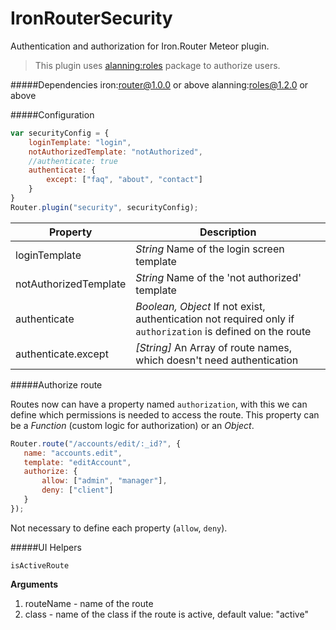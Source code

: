 # IronRouterSecurity

Authentication and authorization for Iron.Router Meteor plugin.

> This plugin uses [alanning:roles](https://github.com/alanning/meteor-roles) package to authorize users.

#####Dependencies
    iron:router@1.0.0 or above
    alanning:roles@1.2.0 or above

#####Configuration
```js
var securityConfig = {
    loginTemplate: "login",
    notAuthorizedTemplate: "notAuthorized",
    //authenticate: true
    authenticate: {
        except: ["faq", "about", "contact"]
    }
}
Router.plugin("security", securityConfig);
```
|Property | Description|
|---------|------------|
| loginTemplate | *String* Name of the login screen template|
| notAuthorizedTemplate | *String* Name of the 'not authorized' template|
| authenticate | *Boolean, Object* If not exist, authentication not required only if `authorization` is defined on the route|
| authenticate.except | *[String]* An Array of route names, which doesn't need authentication|


#####Authorize route

Routes now can have a property named `authorization`, with this we can define which permissions is needed to access the route. 
This property can be a *Function* (custom logic for authorization) or an *Object*.
 
 ```js
Router.route("/accounts/edit/:_id?", {
    name: "accounts.edit",
    template: "editAccount",
    authorize: {
        allow: ["admin", "manager"],
        deny: ["client"]
    }   
});
```

Not necessary to define each property (`allow`, `deny`).

#####UI Helpers

`isActiveRoute` 

**Arguments**

1. routeName - name of the route
2. class - name of the class if the route is active, default value: "active"

